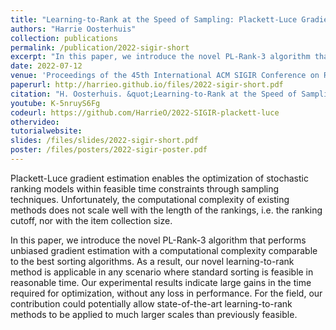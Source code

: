 ```yaml
---
title: "Learning-to-Rank at the Speed of Sampling: Plackett-Luce Gradient Estimation With Minimal Computational Complexity"
authors: "Harrie Oosterhuis"
collection: publications
permalink: /publication/2022-sigir-short
excerpt: "In this paper, we introduce the novel PL-Rank-3 algorithm that performs unbiased gradient estimation with a computational complexity comparable to the best sorting algorithms."
date: 2022-07-12
venue: 'Proceedings of the 45th International ACM SIGIR Conference on Research and Development in Information Retrieval (SIGIR ’22)'
paperurl: http://harrieo.github.io/files/2022-sigir-short.pdf
citation: "H. Oosterhuis. &quot;Learning-to-Rank at the Speed of Sampling: Plackett-Luce Gradient Estimation With Minimal Computational Complexity.&quot; In <i>Proceedings of the 45th International ACM SIGIR Conference on Research and Development in Information Retrieval</i>. ACM, 2022."
youtube: K-5nruyS6Fg
codeurl: https://github.com/HarrieO/2022-SIGIR-plackett-luce
othervideo:
tutorialwebsite: 
slides: /files/slides/2022-sigir-short.pdf
poster: /files/posters/2022-sigir-poster.pdf
---
```


Plackett-Luce gradient estimation enables the optimization of stochastic ranking models within feasible time constraints through sampling techniques. Unfortunately, the computational complexity of existing methods does not scale well with the length of the rankings, i.e. the ranking cutoff, nor with the item collection size.

In this paper, we introduce the novel PL-Rank-3 algorithm that performs unbiased gradient estimation with a computational complexity comparable to the best sorting algorithms. As a result, our novel learning-to-rank method is applicable in any scenario where standard sorting is feasible in reasonable time. Our experimental results indicate large gains in the time required for optimization, without any loss in performance. For the field, our contribution could potentially allow state-of-the-art learning-to-rank methods to be applied to much larger scales than previously feasible.